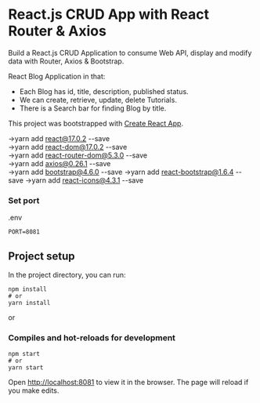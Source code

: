 # React.js CRUD App with React Router & Axios

Build a React.js CRUD Application to consume Web API, display and modify data with Router, Axios & Bootstrap.

React Blog Application in that:
- Each Blog has id, title, description, published status.
- We can create, retrieve, update, delete Tutorials.
- There is a Search bar for finding Blog by title.

This project was bootstrapped with [Create React App](https://github.com/facebook/create-react-app).

 ->yarn add react@17.0.2 --save  
 ->yarn add react-dom@17.0.2 --save  
 ->yarn add react-router-dom@5.3.0 --save  
 ->yarn add axios@0.26.1 --save  
 ->yarn add bootstrap@4.6.0 --save
 ->yarn add react-bootstrap@1.6.4 --save
 ->yarn add react-icons@4.3.1 --save 

### Set port
.env
```
PORT=8081
```
## Project setup
In the project directory, you can run:
```
npm install
# or
yarn install
```
or
### Compiles and hot-reloads for development
```
npm start
# or
yarn start
```
Open [http://localhost:8081](http://localhost:8081) to view it in the browser.
The page will reload if you make edits.